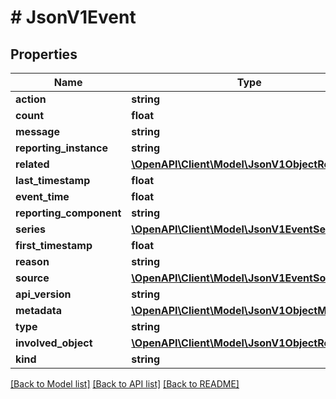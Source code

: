 # # JsonV1Event

## Properties

Name | Type | Description | Notes
------------ | ------------- | ------------- | -------------
**action** | **string** |  | [optional]
**count** | **float** |  | [optional]
**message** | **string** |  | [optional]
**reporting_instance** | **string** |  | [optional]
**related** | [**\OpenAPI\Client\Model\JsonV1ObjectReference**](JsonV1ObjectReference.md) |  | [optional]
**last_timestamp** | **float** |  | [optional]
**event_time** | **float** |  | [optional]
**reporting_component** | **string** |  | [optional]
**series** | [**\OpenAPI\Client\Model\JsonV1EventSeries**](JsonV1EventSeries.md) |  | [optional]
**first_timestamp** | **float** |  | [optional]
**reason** | **string** |  | [optional]
**source** | [**\OpenAPI\Client\Model\JsonV1EventSource**](JsonV1EventSource.md) |  | [optional]
**api_version** | **string** |  | [optional]
**metadata** | [**\OpenAPI\Client\Model\JsonV1ObjectMeta**](JsonV1ObjectMeta.md) |  | [optional]
**type** | **string** |  | [optional]
**involved_object** | [**\OpenAPI\Client\Model\JsonV1ObjectReference**](JsonV1ObjectReference.md) |  | [optional]
**kind** | **string** |  | [optional]

[[Back to Model list]](../../README.md#models) [[Back to API list]](../../README.md#endpoints) [[Back to README]](../../README.md)
